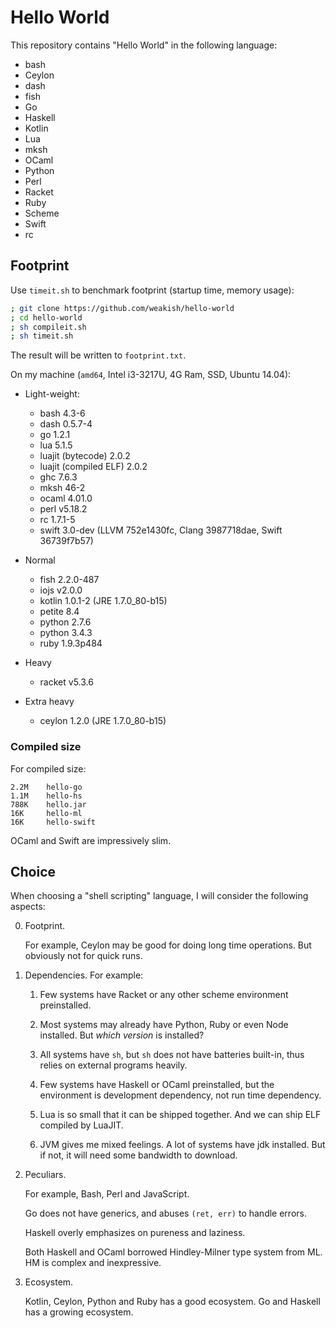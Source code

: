 Hello World
=============

This repository contains "Hello World" in the following language:

- bash
- Ceylon
- dash
- fish
- Go
- Haskell
- Kotlin
- Lua
- mksh
- OCaml
- Python
- Perl
- Racket
- Ruby
- Scheme
- Swift
- rc

Footprint
----------

Use `timeit.sh` to benchmark footprint (startup time, memory usage):

```sh
; git clone https://github.com/weakish/hello-world
; cd hello-world
; sh compileit.sh
; sh timeit.sh
```

The result will be written to `footprint.txt`.

On my machine (`amd64`, Intel i3-3217U, 4G Ram, SSD, Ubuntu 14.04):

* Light-weight:

    - bash 4.3-6
    - dash 0.5.7-4
    - go 1.2.1
    - lua 5.1.5
    - luajit (bytecode) 2.0.2
    - luajit (compiled ELF) 2.0.2
    - ghc 7.6.3
    - mksh 46-2
    - ocaml 4.01.0
    - perl v5.18.2
    - rc 1.7.1-5
    - swift 3.0-dev (LLVM 752e1430fc, Clang 3987718dae, Swift 36739f7b57)

* Normal

    - fish 2.2.0-487
    - iojs v2.0.0
    - kotlin 1.0.1-2 (JRE 1.7.0_80-b15)
    - petite 8.4
    - python 2.7.6
    - python 3.4.3
    - ruby 1.9.3p484

* Heavy

    - racket v5.3.6

* Extra heavy

    - ceylon 1.2.0 (JRE 1.7.0_80-b15)

### Compiled size

For compiled size:

```
2.2M    hello-go
1.1M    hello-hs
788K    hello.jar
16K     hello-ml
16K     hello-swift
```

OCaml and Swift are impressively slim.

Choice
-------

When choosing a "shell scripting" language,
I will consider the following aspects:

0. Footprint.

    For example, Ceylon may be good for doing long time operations.
    But obviously not for quick runs.

1. Dependencies. For example:

    1. Few systems have Racket or any other scheme environment preinstalled.
    2. Most systems may already have Python, Ruby or even Node installed.
        But *which version* is installed?
    3. All systems have `sh`, but `sh` does not have batteries built-in,
        thus relies on external programs heavily.
    4. Few systems have Haskell or OCaml preinstalled,
        but the environment is development dependency, not run time dependency.
    5. Lua is so small that it can be shipped together.
        And we can ship ELF compiled by LuaJIT.

    6. JVM gives me mixed feelings. A lot of systems have jdk installed.
        But if not, it will need some bandwidth to download.

2. Peculiars.

    For example, Bash, Perl and JavaScript.

    Go does not have generics, and abuses `(ret, err)` to handle errors.

    Haskell overly emphasizes on pureness and laziness.

    Both Haskell and OCaml borrowed Hindley-Milner type system from ML.
    HM is complex and inexpressive.

3. Ecosystem.

    Kotlin, Ceylon, Python and Ruby has a good ecosystem.
    Go and Haskell has a growing ecosystem.
